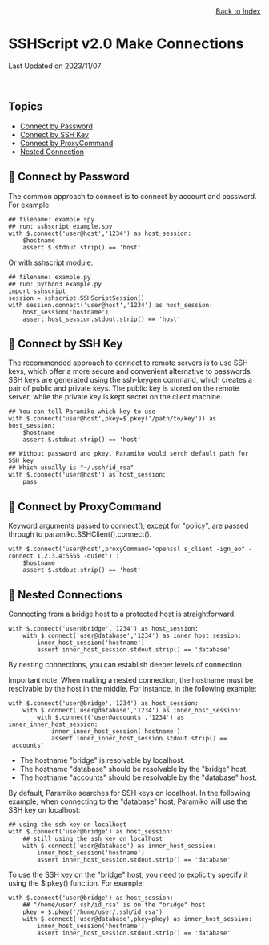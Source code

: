 # SSHScript v2.0 Make Connections

Last Updated on 2023/11/07

<div style="text-align:right;position:relative;top:-140px"><a href="./index">Back to Index</a></div>

## Topics

* [Connect by Password](#bypassword)
* [Connect by SSH Key](#bykey)
* [Connect by ProxyCommand](#byproxycommand)
* [Nested Connection](#nested)

## 🔵 <a name="bypassword"></a>Connect by Password

The common approach to connect is to connect by account and password. For example:
```
## filename: example.spy
## run: sshscript example.spy
with $.connect('user@host','1234') as host_session:
    $hostname
    assert $.stdout.strip() == 'host'
```
Or with sshscript module:
```
## filename: example.py
## run: python3 example.py
import sshscript
session = sshscript.SSHScriptSession()
with session.connect('user@host','1234') as host_session:
    host_session('hostname')
    assert host_session.stdout.strip() == 'host'
```


## 🔵 <a name="bykey"></a>Connect by SSH Key

The recommended approach to connect to remote servers is to use SSH keys, which offer a more secure and convenient alternative to passwords. SSH keys are generated using the ssh-keygen command, which creates a pair of public and private keys. The public key is stored on the remote server, while the private key is kept secret on the client machine.
```
## You can tell Paramiko which key to use
with $.connect('user@host',pkey=$.pkey('/path/to/key')) as host_session:
    $hostname
    assert $.stdout.strip() == 'host'

## Without password and pkey, Paramiko would serch default path for SSH key
## Which usually is "~/.ssh/id_rsa"
with $.connect('user@host') as host_session:
    pass
```

## 🔵 <a name="bykey"></a>Connect by ProxyCommand
Keyword arguments passed to connect(), except for "policy", are passed through to paramiko.SSHClient().connect().
```
with $.connect('user@host',proxyCommand='openssl s_client -ign_eof -connect 1.2.3.4:5555 -quiet') :
    $hostname
    assert $.stdout.strip() == 'host'
```
 
## 🔵 <a name="nested"></a>Nested Connections

Connecting from a bridge host to a protected host is straightforward.
```
with $.connect('user@bridge','1234') as host_session:
    with $.connect('user@database','1234') as inner_host_session:
        inner_host_session('hostname')
        assert inner_host_session.stdout.strip() == 'database'
```

By nesting connections, you can establish deeper levels of connection.

Important note: When making a nested connection, the hostname must be resolvable by the host in the middle. For instance, in the following example:
```
with $.connect('user@bridge','1234') as host_session:
    with $.connect('user@database','1234') as inner_host_session:
        with $.connect('user@accounts','1234') as inner_inner_host_session:
            inner_inner_host_session('hostname')
            assert inner_inner_host_session.stdout.strip() == 'accounts'
```
- The hostname "bridge" is resolvable by localhost.
- The hostname "database" should be resolvable by the "bridge" host.
- The hostname "accounts" should be resolvable by the "database" host.

By default, Paramiko searches for SSH keys on localhost. In the following example, when connecting to the "database" host, Paramiko will use the SSH key on localhost:

```
## using the ssh key on localhost
with $.connect('user@bridge') as host_session:
    ## still using the ssh key on localhost
    with $.connect('user@database') as inner_host_session:
        inner_host_session('hostname')
        assert inner_host_session.stdout.strip() == 'database'
```
To use the SSH key on the "bridge" host, you need to explicitly specify it using the $.pkey() function. For example:

```
with $.connect('user@bridge') as host_session:
    ## "/home/user/.ssh/id_rsa" is on the "bridge" host
    pkey = $.pkey('/home/user/.ssh/id_rsa')
    with $.connect('user@database',pkey=pkey) as inner_host_session:
        inner_host_session('hostname')
        assert inner_host_session.stdout.strip() == 'database'
```

